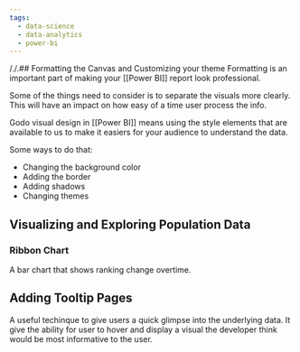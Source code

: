 ```yaml
---
tags:
  - data-science
  - data-analytics
  - power-bi
---
```

/./.## Formatting the Canvas and Customizing your theme
Formatting is an important part of making your [[Power  BI]] report look professional. 

Some of the things need to consider is to separate the visuals more clearly. This will have an impact on how easy of a time user process the info.

Godo visual design in [[Power  BI]] means using the style elements that are available to us to make it easiers for your audience to understand the data.

Some ways to do that:
- Changing the background color
- Adding the border
- Adding shadows
- Changing themes

## Visualizing and Exploring Population Data
### Ribbon Chart
A bar chart that shows ranking change overtime. 

## Adding Tooltip Pages
A useful techinque to give users a quick glimpse into the underlying data. It give the ability for user to hover and display a visual the developer think would be most informative to the user.

